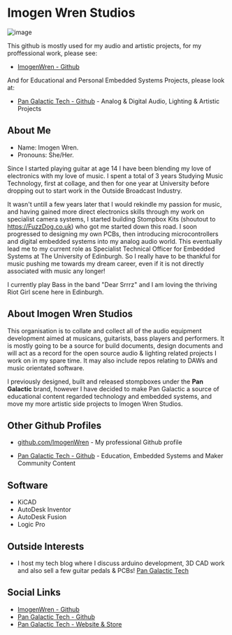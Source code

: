 # Imogen Wren Studios
![image](https://user-images.githubusercontent.com/97303986/217541153-bb81dce7-f75b-4812-b71a-0afd2077692d.png)

This github is mostly used for my audio and artistic projects, for my proffessional work, please see:
- [ImogenWren - Github](https://github.com/ImogenWren) <br>

And for Educational and Personal Embedded Systems Projects, please look at:
- [Pan Galactic Tech -  Github](https://github.com/PanGalacticTech) - Analog & Digital Audio, Lighting & Artistic Projects 

## About Me
- Name: Imogen Wren. <br>
- Pronouns: She/Her. <br>

Since I started playing guitar at age 14 I have been blending my love of electronics with my love of music. I spent a total of 3 years Studying Music Technology, first at collage, and then for one year at University before dropping out to start work in the Outside Broadcast Industry.

It wasn't untill a few years later that I would rekindle my passion for music, and having gained more direct electronics skills through my work on specialist camera systems, I started building Stompbox Kits (shoutout to https://FuzzDog.co.uk) who got me started down this road. 
I soon progressed to designing my own PCBs, then introducing microcontrollers and digital embedded systems into my analog audio world. This eventually lead me to my current role as Specialist Technical Officer for Embedded Systems at The University of Edinburgh. So I really have to be thankful for music pushing me towards my dream career, even if it is not directly associated with music any longer!

I currently play Bass in the band "Dear Srrrz" and I am loving the thriving Riot Girl scene here in Edinburgh.


## About Imogen Wren Studios

This organisation is to collate and collect all of the audio equipment development aimed at musicans, guitarists, bass players and performers. It is mostly going to be a source for build documents, design documents and will act as a record for the open source audio & lighting related projects I work on in my spare time. It may also include repos relating to DAWs and music orientated software. 

I previously designed, built and released stompboxes under the **Pan Galactic** brand, however I have decided to make Pan Galactic a source of educational content regarded technology and embedded systems, and move my more artistic side projects to Imogen Wren Studios.




## Other Github Profiles

- [github.com/ImogenWren](https://github.com/ImogenWren) - My professional Github profile

- [Pan Galactic Tech - Github](https://github.com/PanGalacticTech) - Education, Embedded Systems and Maker Community Content 



## Software
- KiCAD
- AutoDesk Inventor
- AutoDesk Fusion
- Logic Pro

## Outside Interests

- I host my tech blog where I discuss arduino development, 3D CAD work and also sell a few guitar pedals & PCBs! [Pan Galactic Tech](https://PanGalacticTech.com)


## Social Links
- [ImogenWren - Github](https://github.com/ImogenWren)
- [Pan Galactic Tech - Github](https://github.com/PanGalacticTech)
- [Pan Galactic Tech - Website & Store](https://PanGalacticTech.com)

<!--

**Here are some ideas to get you started:**

🙋‍♀️ A short introduction - what is your organization all about?
🌈 Contribution guidelines - how can the community get involved?
👩‍💻 Useful resources - where can the community find your docs? Is there anything else the community should know?
🍿 Fun facts - what does your team eat for breakfast?
🧙 Remember, you can do mighty things with the power of [Markdown](https://docs.github.com/github/writing-on-github/getting-started-with-writing-and-formatting-on-github/basic-writing-and-formatting-syntax)
--> 
